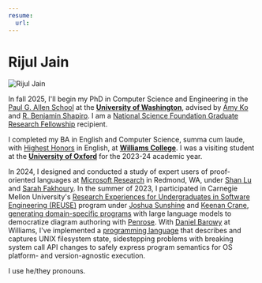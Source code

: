 ```yaml
---
resume:
  url: 
---
```


# Rijul Jain

![Rijul Jain](assets/rjain06192024.jpg) 

In fall 2025, I'll begin my PhD in Computer Science and Engineering in the [Paul G. Allen School](https://www.cs.washington.edu/) at the [**University of Washington**](https://www.washington.edu/), advised by [Amy Ko](https://faculty.washington.edu/ajko/) and [R. Benjamin Shapiro](https://benshapi.ro/). I am a [National Science Foundation Graduate Research Fellowship](https://nsfgrfp.org/) recipient.

I completed my BA in English and Computer Science, summa cum laude, with [Highest Honors](https://librarysearch.williams.edu/discovery/delivery/01WIL_INST:01WIL_SPECIAL/12431114410002786) in English, at [**Williams College**](https://www.williams.edu/). I was a visiting student at the [**University of Oxford**](https://www.exeter.ox.ac.uk/) for the 2023-24 academic year. 

In 2024, I designed and conducted a study of expert users of proof-oriented languages at [Microsoft Research](https://www.microsoft.com/en-us/research/lab/microsoft-research-redmond/) in Redmond, WA, under [Shan Lu](https://people.cs.uchicago.edu/~shanlu/) and [Sarah Fakhoury](https://www.microsoft.com/en-us/research/people/sfakhoury/). In the summer of 2023, I participated in Carnegie Mellon University's [Research Experiences for Undergraduates in Software Engineering (REUSE)](https://www.cmu.edu/scs/s3d/reuse/) program under [Joshua Sunshine](https://www.cs.cmu.edu/~jssunshi/) and [Keenan Crane](https://www.cs.cmu.edu/~kmcrane/), [generating domain-specific programs](https://dl.acm.org/doi/abs/10.1145/3618305.3623612) with large language models to democratize diagram authoring with [Penrose](https://penrose.cs.cmu.edu/). With [Daniel Barowy](http://www.cs.williams.edu/~dbarowy/) at Williams, I've implemented a [programming language](assets/bitfridge-poster.pdf) that describes and captures UNIX filesystem state, sidestepping problems with breaking system call API changes to safely express program semantics for OS platform- and version-agnostic execution.

I use he/they pronouns.
